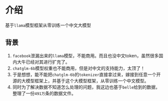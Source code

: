 # 介绍
基于`llama`模型框架从零训练一个中文大模型

## 背景
1. `facebook`泄漏出来的`llama`模型，不能商用。而且也没中文token，虽然很多国内大牛已经对其进行扩充了。
2. `chatglm-6b`模型权重也不能商用，但是对中文的支持能力，太顶了！
3. 于是想想，能不能把`chatglm-6b`的`tokenizer`直接拿过来，嫁接到任意一个开源的大模型框架上，并基于这个大模型框架，从零训练一个中文模型。
4. 同时为了解决数据不知道怎么处理的问题，我这边也基于`belle`给到的数据，整理了一份`491万`条的数据文件。


